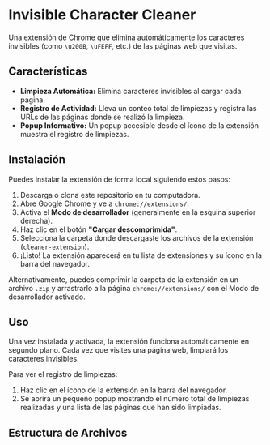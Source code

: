 # Invisible Character Cleaner

Una extensión de Chrome que elimina automáticamente los caracteres invisibles (como `\u200B`, `\uFEFF`, etc.) de las páginas web que visitas.

## Características

*   **Limpieza Automática:** Elimina caracteres invisibles al cargar cada página.
*   **Registro de Actividad:** Lleva un conteo total de limpiezas y registra las URLs de las páginas donde se realizó la limpieza.
*   **Popup Informativo:** Un popup accesible desde el ícono de la extensión muestra el registro de limpiezas.

## Instalación

Puedes instalar la extensión de forma local siguiendo estos pasos:

1.  Descarga o clona este repositorio en tu computadora.
2.  Abre Google Chrome y ve a `chrome://extensions/`.
3.  Activa el **Modo de desarrollador** (generalmente en la esquina superior derecha).
4.  Haz clic en el botón **"Cargar descomprimida"**.
5.  Selecciona la carpeta donde descargaste los archivos de la extensión (`cleaner-extension`).
6.  ¡Listo! La extensión aparecerá en tu lista de extensiones y su ícono en la barra del navegador.

Alternativamente, puedes comprimir la carpeta de la extensión en un archivo `.zip` y arrastrarlo a la página `chrome://extensions/` con el Modo de desarrollador activado.

## Uso

Una vez instalada y activada, la extensión funciona automáticamente en segundo plano. Cada vez que visites una página web, limpiará los caracteres invisibles.

Para ver el registro de limpiezas:

1.  Haz clic en el ícono de la extensión en la barra del navegador.
2.  Se abrirá un pequeño popup mostrando el número total de limpiezas realizadas y una lista de las páginas que han sido limpiadas.

## Estructura de Archivos
